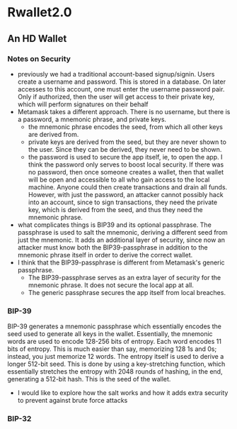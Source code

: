 # Rwallet2.0
## An HD Wallet

### Notes on Security
- previously we had a traditional account-based signup/signin. Users create
a username and password. This is stored in a database. On later accesses to
this account, one must enter the username password pair. Only if authorized,
then the user will get access to their private key, which will perform
signatures on their behalf
- Metamask takes a different approach. There is no username, but there is
a password, a mnemonic phrase, and private keys.
  - the mnemonic phrase encodes the seed, from which all other keys are
    derived from.
  - private keys are derived from the seed, but they are never shown to the
    user. Since they can be derived, they never need to be shown.
  - the password is used to secure the app itself, ie, to open the app. I
    think the password only serves to boost local security. If there was no
    password, then once someone creates a wallet, then that wallet will be
    open and accessible to all who gain access to the local machine. Anyone
    could then create transactions and drain all funds. However, with just
    the password, an attacker cannot possibly hack into an account, since
    to sign transactions, they need the private key, which is derived from
    the seed, and thus they need the mnemonic phrase.
- what complicates things is BIP39 and its optional passphrase. The passphrase
is used to salt the mnemonic, deriving a different seed from just the mnemonic.
It adds an additional layer of security, since now an attacker must know both
the BIP39-passphrase in addition to the mnemonic phrase itself in order to
derive the correct wallet.
- I think that the BIP39-passphrase is different from Metamask's generic
passphrase.
  - The BIP39-passphrase serves as an extra layer of security for the mnemonic
    phrase. It does not secure the local app at all.
  - The generic passphrase secures the app itself from local breaches.

### BIP-39
BIP-39 generates a mnemonic passphrase which essentially encodes the seed used
to generate all keys in the wallet. Essentially, the mnemonic words are used
to encode 128-256 bits of entropy. Each word encodes 11 bits of entropy. This
is much easier than say, memorizing 128 1s and 0s; instead, you just memorize
12 words. The entropy itself is used to derive a longer 512-bit seed. This is
done by using a key-stretching function, which essentially stretches the entropy
with 2048 rounds of hashing, in the end, generating a 512-bit hash. This is
the seed of the wallet. 

- I would like to explore how the salt works and how it adds extra security
to prevent against brute force attacks

### BIP-32

